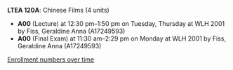 **LTEA 120A**: Chinese Films (4 units)

- **A00** (Lecture) at 12:30 pm–1:50 pm on Tuesday, Thursday at WLH 2001 by Fiss, Geraldine Anna (A17249593)
- **A00** (Final Exam) at 11:30 am–2:29 pm on Monday at WLH 2001 by Fiss, Geraldine Anna (A17249593)

[Enrollment numbers over time](./LTEA120A.tsv)
